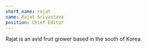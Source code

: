 ```yaml
---
short_name: rajat
name: Rajat Srivastava
position: Chief Editor
---
```

Rajat is an avid fruit grower based in the south of Korea.